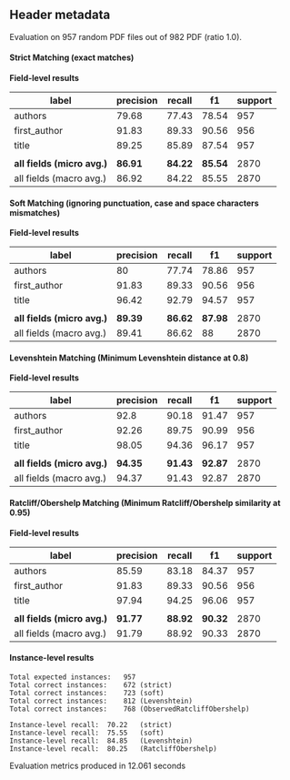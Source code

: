 
## Header metadata 

Evaluation on 957 random PDF files out of 982 PDF (ratio 1.0).

#### Strict Matching (exact matches)

**Field-level results**

| label                       | precision | recall    | f1        | support |
|-----------------------------|-----------|-----------|-----------|---------|
| authors                     | 79.68     | 77.43     | 78.54     | 957     |
| first_author                | 91.83     | 89.33     | 90.56     | 956     |
| title                       | 89.25     | 85.89     | 87.54     | 957     |
|                             |           |           |           |         |
| **all fields (micro avg.)** | **86.91** | **84.22** | **85.54** | 2870    |
| all fields (macro avg.)     | 86.92     | 84.22     | 85.55     | 2870    |



#### Soft Matching (ignoring punctuation, case and space characters mismatches)

**Field-level results**

| label                       | precision | recall    | f1        | support |
|-----------------------------|-----------|-----------|-----------|---------|
| authors                     | 80        | 77.74     | 78.86     | 957     |
| first_author                | 91.83     | 89.33     | 90.56     | 956     |
| title                       | 96.42     | 92.79     | 94.57     | 957     |
|                             |           |           |           |         |
| **all fields (micro avg.)** | **89.39** | **86.62** | **87.98** | 2870    |
| all fields (macro avg.)     | 89.41     | 86.62     | 88        | 2870    |



#### Levenshtein Matching (Minimum Levenshtein distance at 0.8)

**Field-level results**

| label                       | precision | recall    | f1        | support |
|-----------------------------|-----------|-----------|-----------|---------|
| authors                     | 92.8      | 90.18     | 91.47     | 957     |
| first_author                | 92.26     | 89.75     | 90.99     | 956     |
| title                       | 98.05     | 94.36     | 96.17     | 957     |
|                             |           |           |           |         |
| **all fields (micro avg.)** | **94.35** | **91.43** | **92.87** | 2870    |
| all fields (macro avg.)     | 94.37     | 91.43     | 92.87     | 2870    |



#### Ratcliff/Obershelp Matching (Minimum Ratcliff/Obershelp similarity at 0.95)

**Field-level results**

| label                       | precision | recall    | f1        | support |
|-----------------------------|-----------|-----------|-----------|---------|
| authors                     | 85.59     | 83.18     | 84.37     | 957     |
| first_author                | 91.83     | 89.33     | 90.56     | 956     |
| title                       | 97.94     | 94.25     | 96.06     | 957     |
|                             |           |           |           |         |
| **all fields (micro avg.)** | **91.77** | **88.92** | **90.32** | 2870    |
| all fields (macro avg.)     | 91.79     | 88.92     | 90.33     | 2870    |


#### Instance-level results

```
Total expected instances: 	957
Total correct instances: 	672 (strict) 
Total correct instances: 	723 (soft) 
Total correct instances: 	812 (Levenshtein) 
Total correct instances: 	768 (ObservedRatcliffObershelp) 

Instance-level recall:	70.22	(strict) 
Instance-level recall:	75.55	(soft) 
Instance-level recall:	84.85	(Levenshtein) 
Instance-level recall:	80.25	(RatcliffObershelp) 
```

Evaluation metrics produced in 12.061 seconds
